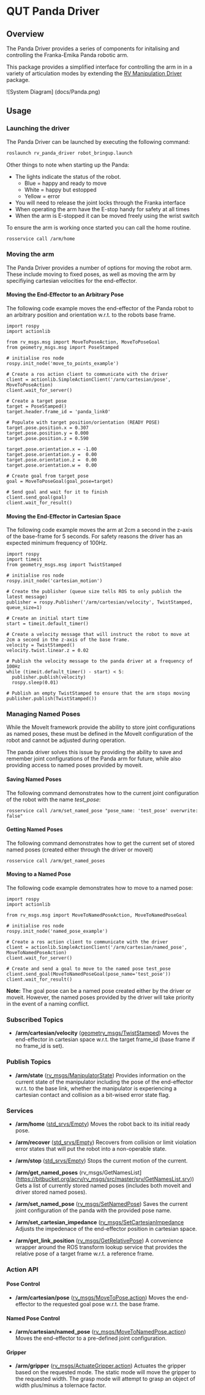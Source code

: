 # QUT Panda Driver

## Overview

The Panda Driver provides a series of components for initalising and controlling the Franka-Emika Panda robotic arm.

This package provides a simplified interface for controlling the arm in in a variety of articulation modes by extending the [RV Manipulation Driver](https://bitbucket.org/acrv/rv_manipulation_driver) package.

![System Diagram] (docs/Panda.png)

## Usage

### Launching the driver

The Panda Driver can be launched by executing the following command:

```bash
roslaunch rv_panda_driver robot_bringup.launch
```

Other things to note when starting up the Panda:

* The lights indicate the status of the robot. 
    * Blue = happy and ready to move 
    * White = happy but estopped
    * Yellow = error
* You will need to release the joint locks through the Franka interface
* When operating the arm have the E-stop handy for safety at all times
* When the arm is E-stopped it can be moved freely using the wrist switch 

To ensure the arm is working once started you can call the home routine. 
```bash
rosservice call /arm/home
```

### Moving the arm

The Panda Driver provides a number of options for moving the robot arm. These include moving to fixed poses, as well as moving the arm by specifiying cartesian velocities for the end-effector.

#### Moving the End-Effector to an Arbitrary Pose

The following code example moves the end-effector of the Panda robot to an arbitrary position and orientation w.r.t. to the robots base frame.
```
import rospy
import actionlib

from rv_msgs.msg import MoveToPoseAction, MoveToPoseGoal
from geometry_msgs.msg import PoseStamped

# initialise ros node
rospy.init_node('move_to_points_example')

# Create a ros action client to communicate with the driver
client = actionlib.SimpleActionClient('/arm/cartesian/pose', MoveToPoseAction)
client.wait_for_server()

# Create a target pose
target = PoseStamped()
target.header.frame_id = 'panda_link0'

# Populate with target position/orientation (READY POSE)
target.pose.position.x = 0.307
target.pose.position.y = 0.000
target.pose.position.z = 0.590

target.pose.orientation.x = -1.00
target.pose.orientation.y =  0.00
target.pose.orientation.z =  0.00
target.pose.orientation.w =  0.00

# Create goal from target pose
goal = MoveToPoseGoal(goal_pose=target)

# Send goal and wait for it to finish
client.send_goal(goal)
client.wait_for_result()
```

#### Moving the End-Effector in Cartesian Space

The following code example moves the arm at 2cm a second in the z-axis of the base-frame for 5 seconds. For safety reasons the driver has an expected minimum frequency of 100Hz.

```
import rospy
import timeit
from geometry_msgs.msg import TwistStamped

# initialise ros node
rospy.init_node('cartesian_motion')

# Create the publisher (queue size tells ROS to only publish the latest message)
publisher = rospy.Publisher('/arm/cartesian/velocity', TwistStamped, queue_size=1)

# Create an initial start time
start = timeit.default_timer()

# Create a velocity message that will instruct the robot to move at 2cm a second in the z-axis of the base frame.
velocity = TwistStamped()
velocity.twist.linear.z = 0.02

# Publish the velocity message to the panda driver at a frequency of 100Hz
while (timeit.default_timer() - start) < 5:
  publisher.publish(velocity)
  rospy.sleep(0.01)
  
# Publish an empty TwistStamped to ensure that the arm stops moving
publisher.publish(TwistStamped())
```

### Managing Named Poses
While the MoveIt framework provide the ability to store joint configurations as named poses, these must be defined in the MoveIt configuration of the robot and cannot be adjusted during operation. 

The panda driver solves this issue by providing the ability to save and remember joint configurations of the Panda arm for future, while also providing access to named poses provided by moveit.

#### Saving Named Poses
The following command demonstrates how to the current joint configuration of the robot with the name *test_pose*:

```
rosservice call /arm/set_named_pose "pose_name: 'test_pose' overwrite: false"
```

#### Getting Named Poses
The following command demonstrates how to get the current set of stored named poses (created either through the driver or moveit)
```
rosservice call /arm/get_named_poses
```

#### Moving to a Named Pose
The following code example demonstrates how to move to a named pose:
```
import rospy
import actionlib

from rv_msgs.msg import MoveToNamedPoseAction, MoveToNamedPoseGoal

# initialise ros node
rospy.init_node('named_pose_example')

# Create a ros action client to communicate with the driver
client = actionlib.SimpleActionClient('/arm/cartesian/named_pose', MoveToNamedPoseAction)
client.wait_for_server()

# Create and send a goal to move to the named pose test_pose
client.send_goal(MoveToNamedPoseGoal(pose_name='test_pose'))
client.wait_for_result()
```

**Note:** The goal pose can be a named pose created either by the driver or moveit. However, the named poses provided by the driver will take priority in the event of a naming conflict.

### Subscribed Topics

- **/arm/cartesian/velocity** ([geometry_msgs/TwistStamped](https://docs.ros.org/api/geometry_msgs/html/msg/Twist.html))
Moves the end-effector in cartesian space w.r.t. the target frame_id (base frame if no frame_id is set).

### Publish Topics

- **/arm/state**  ([rv_msgs/ManipulatorState](https://bitbucket.org/acrv/rv_msgs/src/master/msg/ManipulatorState.msg))
Provides information on the current state of the manipulator including the pose of the end-effector w.r.t. to the base link, whether the manipulator is experiencing a cartesian contact and collision as a bit-wised error state flag.

### Services

- **/arm/home** ([std_srvs/Empty](http://docs.ros.org/jade/api/std_srvs/html/srv/Empty.html))
Moves the robot back to its initial ready pose.

- **/arm/recover** ([std_srvs/Empty](http://docs.ros.org/jade/api/std_srvs/html/srv/Empty.html))
Recovers from collision or limit violation error states that will put the robot into a non-operable state.

- **/arm/stop** ([std_srvs/Empty](http://docs.ros.org/jade/api/std_srvs/html/srv/Empty.html))
Stops the current motion of the current.

- **/arm/get_named_poses** (rv_msgs/GetNamesList](https://bitbucket.org/acrv/rv_msgs/src/master/srv/GetNamesList.srv))
Gets a list of currently stored named poses (includes both moveit and driver stored named poses).

- **/arm/set_named_pose** ([rv_msgs/SetNamedPose](https://bitbucket.org/acrv/rv_msgs/src/master/srv/SetNamedPose.srv))
Saves the current joint configuration of the panda with the provided pose name.

- **/arm/set_cartesian_impedance** ([rv_msgs/SetCartesianImpedance](https://bitbucket.org/acrv/rv_msgs/src/master/srv/SetCartesianImpedance.srv)
Adjusts the impedenace of the end-effector position in cartesian space.

- **/arm/get_link_position** ([rv_msgs/GetRelativePose](https://bitbucket.org/acrv/rv_msgs/src/master/srv/GetRelativePose.srv))
A convenience wrapper around the ROS transform lookup service that provides the relative pose of a target frame w.r.t. a reference frame.

### Action API

#### Pose Control

- **/arm/cartesian/pose** ([rv_msgs/MoveToPose.action](https://bitbucket.org/acrv/rv_msgs/src/master/action/MoveToPose.action))
Moves the end-effector to the requested goal pose w.r.t. the base frame.


#### Named Pose Control

- **/arm/cartesian/named_pose** ([rv_msgs/MoveToNamedPose.action](https://bitbucket.org/acrv/rv_msgs/src/master/action/MoveToNamedPose.action))
Moves the end-effector to a pre-defined joint configuration.

#### Gripper

- **/arm/gripper** ([rv_msgs/ActuateGripper.action](https://bitbucket.org/acrv/rv_msgs/src/master/action/ActuateGripper.action))
Actuates the gripper based on the requested mode. The static mode will move the gripper to the requested width. The grasp mode will attempt to grasp an object of width plus/minus a tolernace factor.
